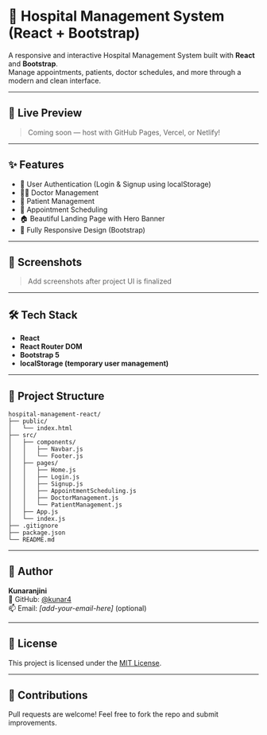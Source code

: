 # 🏥 Hospital Management System (React + Bootstrap)

A responsive and interactive Hospital Management System built with **React** and **Bootstrap**.  
Manage appointments, patients, doctor schedules, and more through a modern and clean interface.

---

## 🚀 Live Preview

> Coming soon — host with GitHub Pages, Vercel, or Netlify!

---

## ✨ Features

- 🔐 User Authentication (Login & Signup using localStorage)
- 🧑‍⚕️ Doctor Management
- 🧍 Patient Management
- 📅 Appointment Scheduling
- 🏠 Beautiful Landing Page with Hero Banner
- 📱 Fully Responsive Design (Bootstrap)

---

## 📸 Screenshots

> Add screenshots after project UI is finalized

---

## 🛠 Tech Stack

- **React**
- **React Router DOM**
- **Bootstrap 5**
- **localStorage (temporary user management)**

---

## 📂 Project Structure

```
hospital-management-react/
├── public/
│   └── index.html
├── src/
│   ├── components/
│   │   ├── Navbar.js
│   │   └── Footer.js
│   ├── pages/
│   │   ├── Home.js
│   │   ├── Login.js
│   │   ├── Signup.js
│   │   ├── AppointmentScheduling.js
│   │   ├── DoctorManagement.js
│   │   └── PatientManagement.js
│   ├── App.js
│   └── index.js
├── .gitignore
├── package.json
└── README.md
```

---

## 🧑 Author

**Kunaranjini**  
📍 GitHub: [@kunar4](https://github.com/kunar4)  
📫 Email: *[add-your-email-here]* (optional)

---

## 📝 License

This project is licensed under the [MIT License](LICENSE).

---

## 🤝 Contributions

Pull requests are welcome! Feel free to fork the repo and submit improvements.
